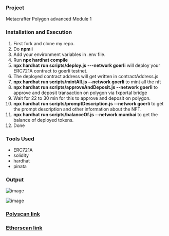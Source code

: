 ### Project
Metacrafter Polygon advanced Module 1

### Installation and Execution
  1. First fork and clone my repo.
  2. Do **npm i**
  3. Add your environment variables in .env file.
  4. Run **npx hardhat compile**
  5. **npx hardhat run scripts/deploy.js ---network goerli** will deploy your ERC721A contract to goerli testnet.
  6. The deployed contract address will get written in contractAddress.js
  7. **npx hardhat run scripts/mintAll.js --network goerli** to mint all the nft
  8. **npx hardhat run scripts/approveAndDeposit.js --network goerli** to approve and deposit transaction on polygon via fxportal bridge
  9. Wait for 22 to 30 min for this to approve and deposit on polygon.
  10. **npx hardhat run scripts/promptDescription.js --network goerli** to get the prompt description and other information about the NFT.
  11. **npx hardhat run scripts/balanceOf.js --network mumbai** to get the balance of deployed tokens.
  12. Done

### Tools Used
  * ERC721A
  * solidity
  * hardhat
  * pinata

### Output
  ![image](https://github.com/Alok-Raturi/Metacrafter-Polygon-module-1/assets/110283609/343a9b1c-68b2-4e56-9bf9-978ff44946f1)



  
  ![image](https://github.com/Alok-Raturi/Metacrafter-Polygon-module-1/assets/110283609/fac71d7b-577a-4a10-9abb-caf5112ed92c)


### [Polyscan link](https://mumbai.polygonscan.com/address/0xae61aa827e27f8ab79c5d73d0b5958f8b5779876#tokentxnsErc721)
### [Etherscan link](https://goerli.etherscan.io/address/0xAE61aa827E27f8aB79c5D73d0b5958f8B5779876)




